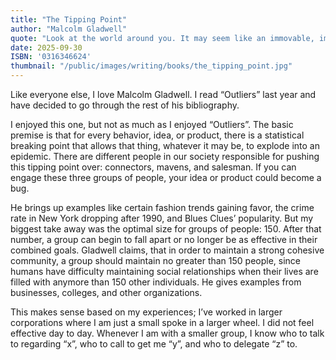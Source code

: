 ```yaml
---
title: "The Tipping Point"
author: "Malcolm Gladwell"
quote: "Look at the world around you. It may seem like an immovable, implacable place. It is not. With the slightest push—in just the right place—it can be tipped."
date: 2025-09-30
ISBN: '0316346624'
thumbnail: "/public/images/writing/books/the_tipping_point.jpg"
---
```


Like everyone else, I love Malcolm Gladwell. I read “Outliers” last year and have decided to go through the rest of his bibliography.

I enjoyed this one, but not as much as I enjoyed “Outliers”. The basic premise is that for every behavior, idea, or product, there is a statistical breaking point that allows that thing, whatever it may be, to explode into an epidemic. There are different people in our society responsible for pushing this tipping point over: connectors, mavens, and salesman. If you can engage these three groups of people, your idea or product could become a bug.

He brings up examples like certain fashion trends gaining favor, the crime rate in New York dropping after 1990, and Blues Clues’ popularity. But my biggest take away was the optimal size for groups of people: 150. After that number, a group can begin to fall apart or no longer be as effective in their combined goals. Gladwell claims, that in order to maintain a strong cohesive community, a group should maintain no greater than 150 people, since humans have difficulty maintaining social relationships when their lives are filled with anymore than 150 other individuals. He gives examples from businesses, colleges, and other organizations. 

This makes sense based on my experiences; I’ve worked in larger corporations where I am just a small spoke in a larger wheel. I did not feel effective day to day. Whenever I am with a smaller group, I know who to talk to regarding “x”, who to call to get me “y”, and who to delegate “z” to.